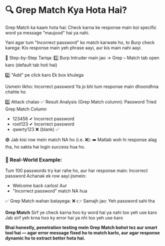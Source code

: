 # 🔍 Grep Match Kya Hota Hai?
Grep Match ka kaam hota hai:
Check karna ke response main koi specific word ya message "maujood" hai ya nahi.

Yani agar tum "Incorrect password" ko match karwate ho, to Burp check karega:
Kis response main yeh phrase aayi, aur kis main nahi aayi.

👣 Step-by-Step Tariqa:
1️⃣ Burp Intruder main jao → Grep – Match tab open karo
(default tab hoti hai)

2️⃣ "Add" pe click karo
Ek box khulega

Usmein likho:
Incorrect password
Ya jo bhi tum response main dhoondhna chahte ho

3️⃣ Attack chalao
✅ Result Analysis (Grep Match column):
Password Tried	Grep Match Column
- 123456	✔ Incorrect password
- root123	✔ Incorrect password
- qwerty123	❌ (blank) ✅

🟢 Jab kisi row mein match NA ho (i.e. ❌):
➡️ Matlab woh hi response alag tha, ho sakta hai login success hua ho.

### 🎯 Real-World Example:
Tum 100 passwords try kar rahe ho, aur har response main:
Incorrect password
Achanak ek row aayi jismein:

- Welcome back carlos! Aur
- "Incorrect password" match NA hua

✅ Grep Match wahan batayega: ❌
👉 Samajh jao: Yeh password sahi tha

**Grep Match**
Sirf ye check karna hoo ky word hai ya nahi too yeh use karo
Jab sirf yeh krna hoo ky error hai ya nhi too yeh use karo

**Bhai honestly, penetration testing mein Grep Match bohot tez aur smart tool hai — agar error message fixed ho to match karlo,
aur agar response dynamic ho to extract better hota hai.**
